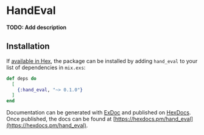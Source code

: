 # HandEval

**TODO: Add description**

## Installation

If [available in Hex](https://hex.pm/docs/publish), the package can be installed
by adding `hand_eval` to your list of dependencies in `mix.exs`:

```elixir
def deps do
  [
    {:hand_eval, "~> 0.1.0"}
  ]
end
```

Documentation can be generated with [ExDoc](https://github.com/elixir-lang/ex_doc)
and published on [HexDocs](https://hexdocs.pm). Once published, the docs can
be found at [https://hexdocs.pm/hand_eval](https://hexdocs.pm/hand_eval).

